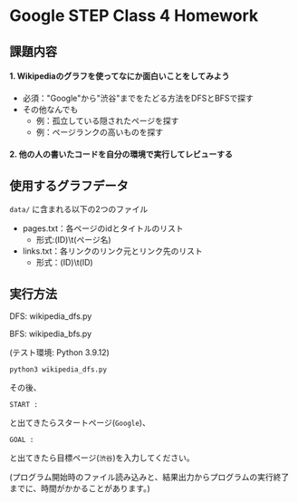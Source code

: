 # Google STEP Class 4 Homework

## 課題内容

#### 1. Wikipediaのグラフを使ってなにか面白いことをしてみよう
- 必須："Google"から"渋谷"までをたどる方法をDFSとBFSで探す
- その他なんでも
  - 例：孤立している隠されたページを探す
  - 例：ページランクの高いものを探す

#### 2. 他の人の書いたコードを自分の環境で実行してレビューする

## 使用するグラフデータ

`data/` に含まれる以下の2つのファイル

- pages.txt：各ページのidとタイトルのリスト
  - 形式:(ID)\t(ページ名)
- links.txt：各リンクのリンク元とリンク先のリスト
  - 形式：(ID)\t(ID)

## 実行方法

DFS: wikipedia_dfs.py

BFS: wikipedia_bfs.py

(テスト環境: Python 3.9.12)

```shell
python3 wikipedia_dfs.py
```
その後、
```shell
START : 
```
と出てきたらスタートページ(`Google`)、
```shell
GOAL : 
```
と出てきたら目標ページ(`渋谷`)を入力してください。

(プログラム開始時のファイル読み込みと、結果出力からプログラムの実行終了までに、時間がかかることがあります。)
